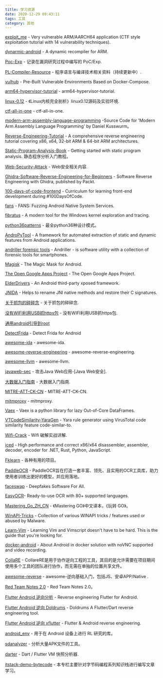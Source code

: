 ```yaml
---
title: 学习资源
date: 2020-12-29 09:43:11
tags: 工具
category: 其他
---
```


[exploit_me](https://github.com/bkerler/exploit_me) - Very vulnerable ARM/AARCH64 application (CTF style exploitation tutorial with 14 vulnerability techniques).

[dynarmic-android](https://github.com/citra-emu/dynarmic-android) - A dynamic recompiler for ARM.

[Poc-Exp](https://github.com/0wlsec/Poc-Exp) - 记录在漏洞研究过程中编写的 PoC/Exp.

[PL-Compiler-Resource](https://github.com/shining1984/PL-Compiler-Resource) - 程序语言与编译技术相关资料（持续更新中）.

[vulhub](https://github.com/vulhub/vulhub) - Pre-Built Vulnerable Environments Based on Docker-Compose.

[arm64-hypervisor-tutorial](https://github.com/ashwio/arm64-hypervisor-tutorial) - arm64-hypervisor-tutorial.

[linux-0.12](https://github.com/ultraji/linux-0.12) - 《Linux内核完全剖析》linux0.12源码及实验环境.

[ctf-all-in-one](https://firmianay.gitbook.io/ctf-all-in-one/) - ctf-all-in-one.

[modern-arm-assembly-language-programming](https://github.com/Apress/modern-arm-assembly-language-programming) -Source Code for 'Modern Arm Assembly Language Programming' by Daniel Kusswurm。

[Reverse-Engineering-Tutorial](https://github.com/mytechnotalent/Reverse-Engineering-Tutorial) - A comprehensive reverse engineering tutorial covering x86, x64, 32-bit ARM & 64-bit ARM architectures.

[Static-Program-Analysis-Book](https://github.com/RangerNJU/Static-Program-Analysis-Book) - Getting started with static program analysis. 静态程序分析入门教程。

[Web-Security-Attack](https://github.com/hongriSec/Web-Security-Attack) - Web安全相关内容.

[Ghidra-Software-Reverse-Engineering-for-Beginners](https://github.com/PacktPublishing/Ghidra-Software-Reverse-Engineering-for-Beginners) - Software Reverse Engineering with Ghidra, published by Packt.

[100-days-of-code-frontend](https://github.com/nas5w/100-days-of-code-frontend) - Curriculum for learning front-end development during #100DaysOfCode.

[fans](https://github.com/iromise/fans) - FANS: Fuzzing Android Native System Services.

[fibratus](https://github.com/rabbitstack/fibratus) - A modern tool for the Windows kernel exploration and tracing.

[python36patterns](https://github.com/ydf0509/python36patterns) - 最全python36种设计模式。

[AndroPyTool](https://github.com/alexMyG/AndroPyTool) - A framework for automated extraction of static and dynamic features from Android applications.

[andriller forensic tools](https://github.com/den4uk/andriller) - Andriller - is software utility with a collection of forensic tools for smartphones. 

[Magisk](https://github.com/topjohnwu/Magisk) - The Magic Mask for Android.

[The Open Google Apps Project](https://github.com/opengapps) - The Open Google Apps Project.

[ElderDrivers](https://github.com/ElderDrivers) - An Android third-party xposed framework.

[JNIDA](https://github.com/applicazza/JNIDA) - Helps to rename JNI native methods and restore their C signatures.

[关于抓包的碎碎念](https://bbs.pediy.com/thread-260965.htm) - 关于抓包的碎碎念.

[没有WIFI利用USB抓https包](https://bbs.pediy.com/thread-251370.htm) - 没有WIFI利用USB抓https包.

[通用android引导到root](https://github.com/bkerler/android_universal)

[DetectFrida](https://github.com/darvincisec/DetectFrida) - Detect Frida for Android

[awesome-ida](https://github.com/xrkk/awesome-ida) - awesome-ida.

[awesome-reverse-engineering](https://github.com/alphaSeclab/awesome-reverse-engineering) - awesome-reverse-engineering.

[awesome-llvm](https://github.com/HongxuChen/awesome-llvm) - awesome-llvm.

[javaweb-sec](https://github.com/CrackerCat/javaweb-sec) - 攻击Java Web应用-[Java Web安全].

[大数据入门指南](https://github.com/heibaiying/BigData-Notes) - 大数据入门指南.

[MITRE-ATT-CK-CN](https://github.com/hadesangel/MITRE-ATT-CK-CN) - MITRE-ATT-CK-CN.

[mitmproxy](https://github.com/mitmproxy) - mitmproxy.

[Vaex](https://github.com/vaexio/vaex)  - Vaex is a python library for lazy Out-of-Core DataFrames.

[VTCodeSimilarity-YaraGen](https://github.com/arieljt/VTCodeSimilarity-YaraGen) -  Yara rule generator using VirusTotal code similarity feature code-similar-to.

[Wifi-Crack](https://github.com/Xu-Jian/Wifi-Crack) - Wifi 破解实战详解.

[iced](https://github.com/icedland/iced) - High performance and correct x86/x64 disassembler, assembler, decoder, encoder for .NET, Rust, Python, JavaScript.

[Fklearn](https://github.com/Fklearn) - 各种有用的项目。

[PaddleOCR](https://github.com/PaddlePaddle/PaddleOCR) - PaddleOCR旨在打造一套丰富、领先、且实用的OCR工具库，助力使用者训练出更好的模型，并应用落地。

[faceswap](https://github.com/deepfakes/faceswap) - Deepfakes Software For All.

[EasyOCR](https://github.com/JaidedAI/EasyOCR)- Ready-to-use OCR with 80+ supported languages.

[Mastering_Go_ZH_CN](https://github.com/hantmac/Mastering_Go_ZH_CN) - 《Mastering GO》中文译本，《玩转 GO》。

[WinAPI-Tricks](https://github.com/vxunderground/WinAPI-Tricks) - Collection of various WINAPI tricks / features used or abused by Malware.

[Learn-Vim](https://github.com/iggredible/Learn-Vim) - Learning Vim and Vimscript doesn't have to be hard. This is the guide that you're looking for.

[docker-android](https://github.com/budtmo/docker-android) - About Android in docker solution with noVNC supported and video recording.

[CollaRE](https://github.com/Martyx00/CollaRE) - CollareRE是用于协作逆向工程的工具，其目的是允许需要在项目期间使用多个工具的团队进行协作，而无需在单独的位置共享文件。

[awesome-reverse](https://github.com/AlienwareHe/awesome-reverse) - awesome-逆向基础入门，包括JS、安卓APP/Native .

[Red Team Notes 2.0](https://dmcxblue.gitbook.io/red-team-notes-2-0/) - Red Team Notes 2.0。

[Flutter Android 逆向分析](https://rloura.wordpress.com/2020/12/04/reversing-flutter-for-android-wip/) - Reverse engineering Flutter for Android.

[Flutter Android 逆向 Doldrums](https://github.com/rscloura/Doldrums) - Doldrums A Flutter/Dart reverse engineering tool.

[Flutter Android 逆向 xflutter](https://github.com/hellodword/xflutter) - Flutter & Android reverse engineering.

[android_env](https://github.com/deepmind/android_env) - 用于在 Android 设备上进行 RL 研究的库。

[sdanalyzer](https://github.com/Te-k/sdanalyzer) - 
分析大量APK文件的工具。

[darter](https://github.com/mildsunrise/darter) - Dart / Flutter VM 快照分析器.

[itstack-demo-bytecode](https://github.com/fuzhengwei/itstack-demo-bytecode) - 本专栏主要针对字节码编程系列知识栈进行编写文章学习。


